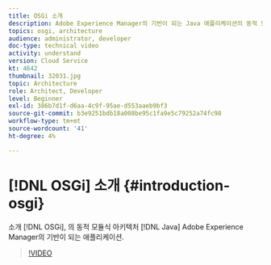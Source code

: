 ```yaml
---
title: OSGi 소개
description: Adobe Experience Manager의 기반이 되는 Java 애플리케이션의 동적 모듈식 아키텍처인 OSGi를 소개합니다.
topics: osgi, architecture
audience: administrator, developer
doc-type: technical video
activity: understand
version: Cloud Service
kt: 4642
thumbnail: 32031.jpg
topic: Architecture
role: Architect, Developer
level: Beginner
exl-id: 386b7d1f-d6aa-4c9f-95ae-d553aaeb9bf3
source-git-commit: b3e9251bdb18a008be95c1fa9e5c79252a74fc98
workflow-type: tm+mt
source-wordcount: '41'
ht-degree: 4%

---
```


# [!DNL OSGi] 소개 {#introduction-osgi}

소개 [!DNL OSGi], 의 동적 모듈식 아키텍처 [!DNL Java] Adobe Experience Manager의 기반이 되는 애플리케이션.

>[!VIDEO](https://video.tv.adobe.com/v/32031?quality=12&learn=on)
